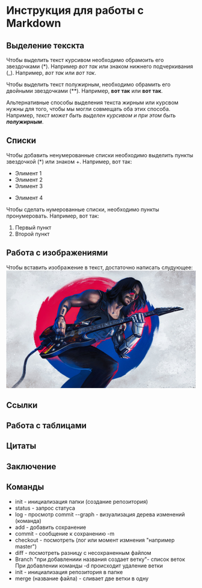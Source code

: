 # Инструкция для работы с Markdown

## Выделение текскта

Чтобы выделить текст курсивом необходимо обрамоить его звездочками (*). Например *вот так* или знаком нижнего подчеркивания (_). Например, *вот так* или _вот так_. 

Чтобы выделить текст полужирным, необходимо обрамить его двойными звездочками (**). 
Например, **вот так** или __вот так__.

Альтернативные способы выделения текста жирным или курсвом нужны для того, чтобы мы могли совмещать оба этих способа. Например, _текст может быть выделен курсивом и при этом быть **полужирным**_.

## Списки 

 Чтобы добавить ненумерованные списки необходимо выделить пункты звездочкой (*) или знаком +.
 Например, вот так:
* Элимент 1
* Элимент 2
* Элимент 3
+ Элимент 4

 Чтобы сделать нумерованные списки, необходимо пункты пронумеровать.
 Например, вот так:
1. Первый пункт
2. Второй пункт

## Работа с изображениями

Чтобы вставить изображение в текст, достаточно написать слудующее:
![Johny Silverhand](<Johny Silverhand.jpeg>)

## Ссылки

## Работа с таблицами

## Цитаты 

## Заключение 

## Команды

* init - инициализация папки (создание репозитория)
* status - запрос статуса 
* log - просмотр commit
--graph - визуализация дерева изменений (команда) 
* add - добавить сохранение 
* commit - сообщение к сохранению -m
* checkout - посмотреть (лог или момент измнения "например master")
* diff - посмотреть разницу с несохраненным файлом 
* Branch "при добавлениии названия создает ветку"- список веток
При добавлении команды -d происходит удаление ветки
* init - инициализация репозитория в папке 
* merge (название файла) - сливает две ветки в одну